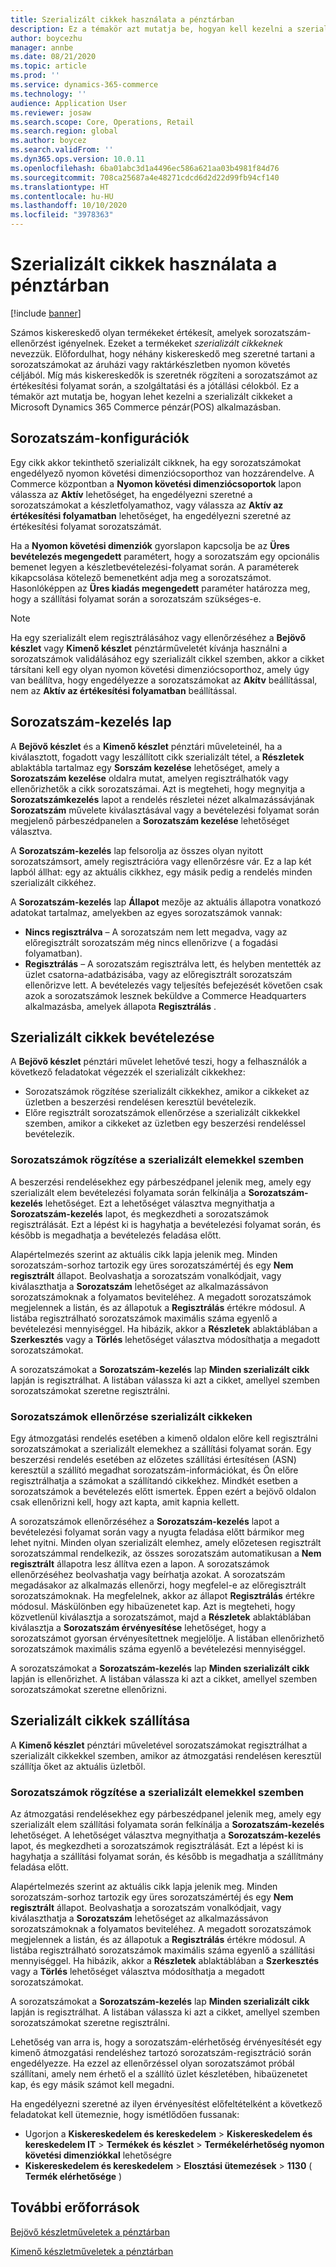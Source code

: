 ```yaml
---
title: Szerializált cikkek használata a pénztárban
description: Ez a témakör azt mutatja be, hogyan kell kezelni a szerializált cikkeket a pénzár(POS) alkalmazásban.
author: boycezhu
manager: annbe
ms.date: 08/21/2020
ms.topic: article
ms.prod: ''
ms.service: dynamics-365-commerce
ms.technology: ''
audience: Application User
ms.reviewer: josaw
ms.search.scope: Core, Operations, Retail
ms.search.region: global
ms.author: boycez
ms.search.validFrom: ''
ms.dyn365.ops.version: 10.0.11
ms.openlocfilehash: 6ba01abc3d1a4496ec586a621aa03b4981f84d76
ms.sourcegitcommit: 708ca25687a4e48271cdcd6d2d22d99fb94cf140
ms.translationtype: HT
ms.contentlocale: hu-HU
ms.lasthandoff: 10/10/2020
ms.locfileid: "3978363"
---
```

# <a name="work-with-serialized-items-in-the-pos"></a>Szerializált cikkek használata a pénztárban

[!include [banner](includes/banner.md)]

Számos kiskereskedő olyan termékeket értékesít, amelyek sorozatszám-ellenőrzést igényelnek. Ezeket a termékeket *szerializált cikkeknek* nevezzük. Előfordulhat, hogy néhány kiskereskedő meg szeretné tartani a sorozatszámokat az áruházi vagy raktárkészletben nyomon követés céljából. Míg más kiskereskedők is szeretnék rögzíteni a sorozatszámot az értékesítési folyamat során, a szolgáltatási és a jótállási célokból. Ez a témakör azt mutatja be, hogyan lehet kezelni a szerializált cikkeket a Microsoft Dynamics 365 Commerce pénzár(POS) alkalmazásban.

## <a name="serial-number-configurations"></a>Sorozatszám-konfigurációk

Egy cikk akkor tekinthető szerializált cikknek, ha egy sorozatszámokat engedélyező nyomon követési dimenziócsoporthoz van hozzárendelve. A Commerce központban a **Nyomon követési dimenziócsoportok** lapon válassza az **Aktív** lehetőséget, ha engedélyezni szeretné a sorozatszámokat a készletfolyamathoz, vagy válassza az **Aktív az értékesítési folyamatban** lehetőséget, ha engedélyezni szeretné az értékesítési folyamat sorozatszámát.

Ha a **Nyomon követési dimenziók** gyorslapon kapcsolja be az **Üres bevételezés megengedett** paramétert, hogy a sorozatszám egy opcionális bemenet legyen a készletbevételezési-folyamat során. A paraméterek kikapcsolása kötelező bemenetként adja meg a sorozatszámot. Hasonlóképpen az **Üres kiadás megengedett** paraméter határozza meg, hogy a szállítási folyamat során a sorozatszám szükséges-e.

> [!NOTE]
> Ha egy szerializált elem regisztrálásához vagy ellenőrzéséhez a **Bejövő készlet** vagy **Kimenő készlet** pénztárműveletét kívánja használni a sorozatszámok validálásához egy szerializált cikkel szemben, akkor a cikket társítani kell egy olyan nyomon követési dimenziócsoporthoz, amely úgy van beállítva, hogy engedélyezze a sorozatszámokat az **Akítv** beállítással, nem az **Aktív az értékesítési folyamatban** beállítással.

## <a name="serial-number-management-page"></a>Sorozatszám-kezelés lap

A **Bejövő készlet** és a **Kimenő készlet** pénztári műveleteinél, ha a kiválasztott, fogadott vagy leszállított cikk szerializált tétel, a **Részletek** ablaktábla tartalmaz egy **Sorszám kezelése** lehetőséget, amely a **Sorozatszám kezelése** oldalra mutat, amelyen regisztrálhatók vagy ellenőrizhetők a cikk sorozatszámai. Azt is megteheti, hogy megnyitja a **Sorozatszámkezelés** lapot a rendelés részletei nézet alkalmazássávjának **Sorozatszám** művelete kiválasztásával vagy a bevételezési folyamat során megjelenő párbeszédpanelen a **Sorozatszám kezelése** lehetőséget választva. 

A **Sorozatszám-kezelés** lap felsorolja az összes olyan nyitott sorozatszámsort, amely regisztrációra vagy ellenőrzésre vár. Ez a lap két lapból állhat: egy az aktuális cikkhez, egy másik pedig a rendelés minden szerializált cikkéhez.

A **Sorozatszám-kezelés** lap **Állapot** mezője az aktuális állapotra vonatkozó adatokat tartalmaz, amelyekben az egyes sorozatszámok vannak:

- **Nincs regisztrálva** – A sorozatszám nem lett megadva, vagy az előregisztrált sorozatszám még nincs ellenőrizve ( a fogadási folyamatban).
- **Regisztrálás** – A sorozatszám regisztrálva lett, és helyben mentették az üzlet csatorna-adatbázisába, vagy az előregisztrált sorozatszám ellenőrizve lett. A bevételezés vagy teljesítés befejezését követően csak azok a sorozatszámok lesznek beküldve a Commerce Headquarters alkalmazásba, amelyek állapota **Regisztrálás** .

## <a name="receive-serialized-items"></a>Szerializált cikkek bevételezése

A **Bejövő készlet** pénztári művelet lehetővé teszi, hogy a felhasználók a következő feladatokat végezzék el szerializált cikkekhez:

- Sorozatszámok rögzítése szerializált cikkekhez, amikor a cikkeket az üzletben a beszerzési rendelésen keresztül bevételezik.
- Előre regisztrált sorozatszámok ellenőrzése a szerializált cikkekkel szemben, amikor a cikkeket az üzletben egy beszerzési rendeléssel bevételezik.

### <a name="register-serial-numbers-against-serialized-items"></a>Sorozatszámok rögzítése a szerializált elemekkel szemben

A beszerzési rendelésekhez egy párbeszédpanel jelenik meg, amely egy szerializált elem bevételezési folyamata során felkínálja a **Sorozatszám-kezelés** lehetőséget. Ezt a lehetőséget választva megnyithatja a **Sorozatszám-kezelés** lapot, és megkezdheti a sorozatszámok regisztrálását. Ezt a lépést ki is hagyhatja a bevételezési folyamat során, és később is megadhatja a bevételezés feladása előtt.

Alapértelmezés szerint az aktuális cikk lapja jelenik meg. Minden sorozatszám-sorhoz tartozik egy üres sorozatszámértéj és egy **Nem regisztrált** állapot. Beolvashatja a sorozatszám vonalkódjait, vagy kiválaszthatja a **Sorozatszám** lehetőséget az alkalmazássávon sorozatszámoknak a folyamatos beviteléhez. A megadott sorozatszámok megjelennek a listán, és az állapotuk a **Regisztrálás** értékre módosul. A listába regisztrálható sorozatszámok maximális száma egyenlő a bevételezési mennyiséggel. Ha hibázik, akkor a **Részletek** ablaktáblában a **Szerkesztés** vagy a **Törlés** lehetőséget választva módosíthatja a megadott sorozatszámokat.

A sorozatszámokat a **Sorozatszám-kezelés** lap **Minden szerializált cikk** lapján is regisztrálhat. A listában válassza ki azt a cikket, amellyel szemben sorozatszámokat szeretne regisztrálni.

### <a name="validate-serial-numbers-on-serialized-items"></a>Sorozatszámok ellenőrzése szerializált cikkeken

Egy átmozgatási rendelés esetében a kimenő oldalon előre kell regisztrálni sorozatszámokat a szerializált elemekhez a szállítási folyamat során. Egy beszerzési rendelés esetében az előzetes szállítási értesítésen (ASN) keresztül a szállító megadhat sorozatszám-információkat, és Ön előre regisztrálhatja a számokat a szállítandó cikkekhez. Mindkét esetben a sorozatszámok a bevételezés előtt ismertek. Éppen ezért a bejövő oldalon csak ellenőrizni kell, hogy azt kapta, amit kapnia kellett.

A sorozatszámok ellenőrzéséhez a **Sorozatszám-kezelés** lapot a bevételezési folyamat során vagy a nyugta feladása előtt bármikor meg lehet nyitni. Minden olyan szerializált elemhez, amely előzetesen regisztrált sorozatszámmal rendelkezik, az összes sorozatszám automatikusan a **Nem regisztrált** állapotra lesz állítva ezen a lapon. A sorozatszámok ellenőrzéséhez beolvashatja vagy beírhatja azokat. A sorozatszám megadásakor az alkalmazás ellenőrzi, hogy megfelel-e az előregisztrált sorozatszámoknak. Ha megfelelnek, akkor az állapot **Regisztrálás** értékre módosul. Máskülönben egy hibaüzenetet kap. Azt is megteheti, hogy közvetlenül kiválasztja a sorozatszámot, majd a **Részletek** ablaktáblában kiválasztja a **Sorozatszám érvényesítése** lehetőséget, hogy a sorozatszámot gyorsan érvényesítettnek megjelölje. A listában ellenőrizhető sorozatszámok maximális száma egyenlő a bevételezési mennyiséggel.

A sorozatszámokat a **Sorozatszám-kezelés** lap **Minden szerializált cikk** lapján is ellenőrizhet. A listában válassza ki azt a cikket, amellyel szemben sorozatszámokat szeretne ellenőrizni.

## <a name="ship-serialized-items"></a>Szerializált cikkek szállítása

A **Kimenő készlet** pénztári műveletével sorozatszámokat regisztrálhat a szerializált cikkekkel szemben, amikor az átmozgatási rendelésen keresztül szállítja őket az aktuális üzletből.

### <a name="register-serial-numbers-against-serialized-items"></a>Sorozatszámok rögzítése a szerializált elemekkel szemben

Az átmozgatási rendelésekhez egy párbeszédpanel jelenik meg, amely egy szerializált elem szállítási folyamata során felkínálja a **Sorozatszám-kezelés** lehetőséget. A lehetőséget választva megnyithatja a **Sorozatszám-kezelés** lapot, és megkezdheti a sorozatszámok regisztrálását. Ezt a lépést ki is hagyhatja a szállítási folyamat során, és később is megadhatja a szállítmány feladása előtt.

Alapértelmezés szerint az aktuális cikk lapja jelenik meg. Minden sorozatszám-sorhoz tartozik egy üres sorozatszámértéj és egy **Nem regisztrált** állapot. Beolvashatja a sorozatszám vonalkódjait, vagy kiválaszthatja a **Sorozatszám** lehetőséget az alkalmazássávon sorozatszámoknak a folyamatos beviteléhez. A megadott sorozatszámok megjelennek a listán, és az állapotuk a **Regisztrálás** értékre módosul. A listába regisztrálható sorozatszámok maximális száma egyenlő a szállítási mennyiséggel. Ha hibázik, akkor a **Részletek** ablaktáblában a **Szerkesztés** vagy a **Törlés** lehetőséget választva módosíthatja a megadott sorozatszámokat.

A sorozatszámokat a **Sorozatszám-kezelés** lap **Minden szerializált cikk** lapján is regisztrálhat. A listában válassza ki azt a cikket, amellyel szemben sorozatszámokat szeretne regisztrálni.

Lehetőség van arra is, hogy a sorozatszám-elérhetőség érvényesítését egy kimenő átmozgatási rendeléshez tartozó sorozatszám-regisztráció során engedélyezze. Ha ezzel az ellenőrzéssel olyan sorozatszámot próbál szállítani, amely nem érhető el a szállító üzlet készletében, hibaüzenetet kap, és egy másik számot kell megadni.

Ha engedélyezni szeretné az ilyen érvényesítést előfeltételként a következő feladatokat kell ütemeznie, hogy ismétlődően fussanak:

- Ugorjon a **Kiskereskedelem és kereskedelem** > **Kiskereskedelem és kereskedelem IT** > **Termékek és készlet** > **Termékelérhetőség nyomon követési dimenziókkal** lehetőségre
- **Kiskereskedelem és kereskedelem** > **Elosztási ütemezések** > **1130** ( **Termék elérhetősége** )

## <a name="additional-resources"></a>További erőforrások

[Bejövő készletműveletek a pénztárban](https://docs.microsoft.com/dynamics365/commerce/pos-inbound-inventory-operation)

[Kimenő készletműveletek a pénztárban](https://docs.microsoft.com/dynamics365/commerce/pos-outbound-inventory-operation)
